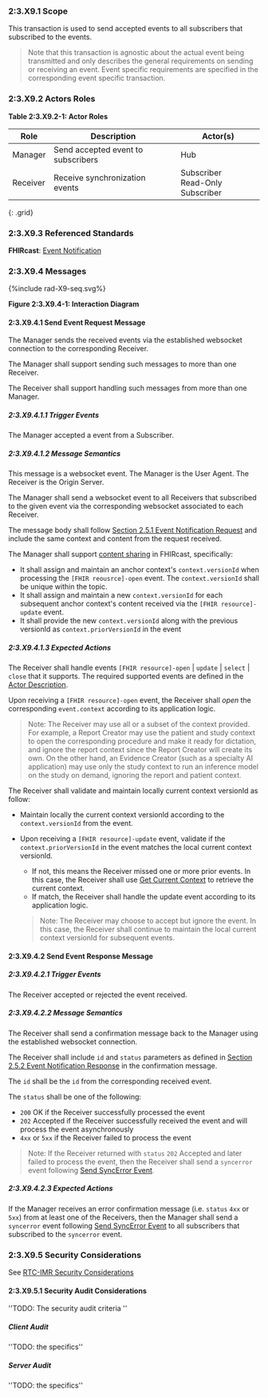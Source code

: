 ### 2:3.X9.1 Scope

This transaction is used to send accepted events to all subscribers that subscribed to the events.

> Note that this transaction is agnostic about the actual event being transmitted and only describes the general requirements on sending or receiving an event. Event specific requirements are specified in the corresponding event specific transaction.

### 2:3.X9.2 Actors Roles

**Table 2:3.X9.2-1: Actor Roles**

| Role | Description | Actor(s) |
|------|-------------|----------|
| Manager | Send accepted event to subscribers | Hub |
| Receiver | Receive synchronization events | Subscriber<br>Read-Only Subscriber |
{: .grid}

### 2:3.X9.3 Referenced Standards

**FHIRcast**: [Event Notification](https://build.fhir.org/ig/HL7/fhircast-docs/2-5-EventNotification.html)

### 2:3.X9.4 Messages

<div>
{%include rad-X9-seq.svg%}
</div>

<div style="clear: left"/>

**Figure 2:3.X9.4-1: Interaction Diagram**

#### 2:3.X9.4.1 Send Event Request Message
The Manager sends the received events via the established websocket connection to the corresponding Receiver.

The Manager shall support sending such messages to more than one Receiver.

The Receiver shall support handling such messages from more than one Manager. 

##### 2:3.X9.4.1.1 Trigger Events

The Manager accepted a event from a Subscriber.

##### 2:3.X9.4.1.2 Message Semantics

This message is a websocket event. The Manager is the User Agent. The Receiver is the Origin Server.

The Manager shall send a websocket event to all Receivers that subscribed to the given event via the corresponding websocket associated to each Receiver.

The message body shall follow [Section 2.5.1 Event Notification Request](https://build.fhir.org/ig/HL7/fhircast-docs/2-5-EventNotification.html#event-notification-request) and include the same context and content from the request received.

The Manager shall support [content sharing](https://build.fhir.org/ig/HL7/fhircast-docs/2-10-ContentSharing.html) in FHIRcast, specifically:
- It shall assign and maintain an anchor context's `context.versionId` when processing the `[FHIR reousrce]-open` event. The `context.versionId` shall be unique within the topic.
- It shall assign and maintain a new `context.versionId` for each subsequent anchor context's content received via the `[FHIR resource]-update` event.
- It shall provide the new `context.versionId` along with the previous versionId as `context.priorVersionId` in the event

##### 2:3.X9.4.1.3 Expected Actions

The Receiver shall handle events `[FHIR resource]-open` | `update` | `select` | `close` that it supports. The required supported events are defined in the [Actor Description](volume-1.html#1xx11-actors-description-and-actor-profile-requirements).

Upon receiving a `[FHIR resource]-open` event, the Receiver shall *open* the corresponding `event.context` according to its application logic.

> Note: The Receiver may use all or a subset of the context provided. For example, a Report Creator may use the patient and study context to open the corresponding procedure and make it ready for dictation, and ignore the report context since the Report Creator will create its own. On the other hand, an Evidence Creator (such as a specialty AI application) may use only the study context to run an inference model on the study on demand, ignoring the report and patient context.

The Receiver shall validate and maintain locally current context versionId as follow:
- Maintain locally the current context versionId according to the `context.versionId` from the event.
- Upon receiving a `[FHIR resource]-update` event, validate if the `context.priorVersionId` in the event matches the local current context versionId.
    - If not, this means the Receiver missed one or more prior events. In this case, the Receiver shall use [Get Current Context](rad-x8.html) to retrieve the current context.
    - If match, the Receiver shall handle the update event according to its application logic. 

    > Note: The Receiver may choose to accept but ignore the event. In this case, the Receiver shall continue to maintain the local current context versionId for subsequent events.

#### 2:3.X9.4.2 Send Event Response Message

##### 2:3.X9.4.2.1 Trigger Events

The Receiver accepted or rejected the event received.

##### 2:3.X9.4.2.2 Message Semantics

The Receiver shall send a confirmation message back to the Manager using the established websocket connection.

The Receiver shall include `id` and `status` parameters as defined in [Section 2.5.2 Event Notification Response](https://build.fhir.org/ig/HL7/fhircast-docs/2-5-EventNotification.html#event-notification-response) in the confirmation message.

The `id` shall be the `id` from the corresponding received event.

The `status` shall be one of the following:
- `200` OK if the Receiver successfully processed the event
- `202` Accepted if the Receiver successfully received the event and will process the event asynchronously
- `4xx` or `5xx` if the Receiver failed to process the event

> Note: If the Receiver returned with `status` `202` Accepted and later failed to process the event, then the Receiver shall send a `syncerror` event following [Send SyncError Event](rad-x10.html).

##### 2:3.X9.4.2.3 Expected Actions

If the Manager receives an error confirmation message (i.e. `status` `4xx` or `5xx`) from at least one of the Receivers, then the Manager shall send a `syncerror` event following [Send SyncError Event](rad-x10.html) to all subscribers that subscribed to the `syncerror` event.

### 2:3.X9.5 Security Considerations

See [RTC-IMR Security Considerations](volume-1.html#1xx5-rtc-imr-security-considerations)

#### 2:3.X9.5.1 Security Audit Considerations

''TODO: The security audit criteria ''

##### Client Audit 

''TODO: the specifics''

##### Server Audit 

''TODO: the specifics''

